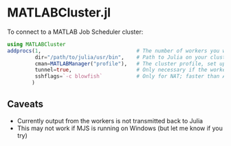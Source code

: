 # MATLABCluster.jl

To connect to a MATLAB Job Scheduler cluster:

```julia
using MATLABCluster
addprocs(1,                               # The number of workers you want
         dir="/path/to/julia/usr/bin",    # Path to Julia on your cluster
         cman=MATLABManager("profile"),   # The cluster profile, set up within MATLAB
         tunnel=true,                     # Only necessary if the workers are behind NAT
         sshflags=`-c blowfish`           # Only for NAT; faster than AES (default)
        )
```

## Caveats

- Currently output from the workers is not transmitted back to Julia
- This may not work if MJS is running on Windows (but let me know if you try)
